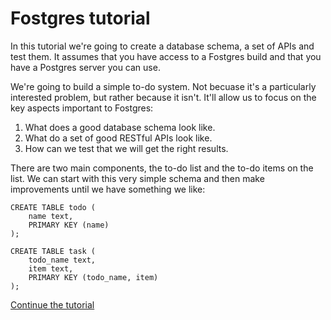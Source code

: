 # Fostgres tutorial

In this tutorial we're going to create a database schema, a set of APIs and test them. It assumes that you have access to a Fostgres build and that you have a Postgres server you can use.

We're going to build a simple to-do system. Not becuase it's a particularly interested problem, but rather because it isn't. It'll allow us to focus on the key aspects important to Fostgres:

1. What does a good database schema look like.
2. What do a set of good RESTful APIs look like.
3. How can we test that we will get the right results.

There are two main components, the to-do list and the to-do items on the list. We can start with this very simple schema and then make improvements until we have something we like:

    CREATE TABLE todo (
        name text,
        PRIMARY KEY (name)
    );

    CREATE TABLE task (
        todo_name text,
        item text,
        PRIMARY KEY (todo_name, item)
    );


[Continue the tutorial](./page1.md)

